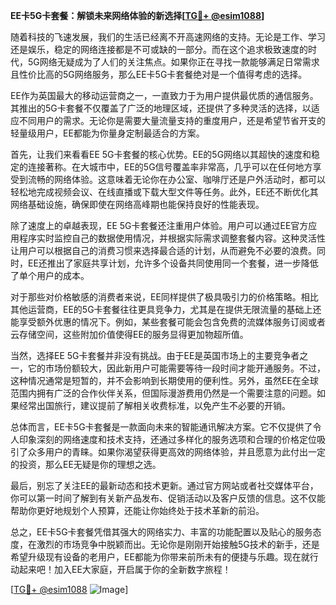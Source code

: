**EE卡5G卡套餐：解锁未来网络体验的新选择[[TG💪+ @esim1088](https://t.me/s/esim1088)]**

随着科技的飞速发展，我们的生活已经离不开高速网络的支持。无论是工作、学习还是娱乐，稳定的网络连接都是不可或缺的一部分。而在这个追求极致速度的时代，5G网络无疑成为了人们的关注焦点。如果你正在寻找一款能够满足日常需求且性价比高的5G网络服务，那么EE卡5G卡套餐绝对是一个值得考虑的选择。

EE作为英国最大的移动运营商之一，一直致力于为用户提供最优质的通信服务。其推出的5G卡套餐不仅覆盖了广泛的地理区域，还提供了多种灵活的选择，以适应不同用户的需求。无论你是需要大量流量支持的重度用户，还是希望节省开支的轻量级用户，EE都能为你量身定制最适合的方案。

首先，让我们来看看EE 5G卡套餐的核心优势。EE的5G网络以其超快的速度和稳定的连接著称。在大城市中，EE的5G信号覆盖率非常高，几乎可以在任何地方享受到流畅的网络体验。这意味着无论你在办公室、咖啡厅还是户外活动时，都可以轻松地完成视频会议、在线直播或下载大型文件等任务。此外，EE还不断优化其网络基础设施，确保即使在网络高峰期也能保持良好的性能表现。

除了速度上的卓越表现，EE 5G卡套餐还注重用户体验。用户可以通过EE官方应用程序实时监控自己的数据使用情况，并根据实际需求调整套餐内容。这种灵活性让用户可以根据自己的消费习惯来选择最合适的计划，从而避免不必要的浪费。同时，EE还推出了家庭共享计划，允许多个设备共同使用同一个套餐，进一步降低了单个用户的成本。

对于那些对价格敏感的消费者来说，EE同样提供了极具吸引力的价格策略。相比其他运营商，EE的5G卡套餐往往更具竞争力，尤其是在提供无限流量的基础上还能享受额外优惠的情况下。例如，某些套餐可能会包含免费的流媒体服务订阅或者云存储空间，这些附加价值使得EE的服务显得更加物超所值。

当然，选择EE 5G卡套餐并非没有挑战。由于EE是英国市场上的主要竞争者之一，它的市场份额较大，因此新用户可能需要等待一段时间才能开通服务。不过，这种情况通常是短暂的，并不会影响到长期使用的便利性。另外，虽然EE在全球范围内拥有广泛的合作伙伴关系，但国际漫游费用仍然是一个需要注意的问题。如果经常出国旅行，建议提前了解相关收费标准，以免产生不必要的开销。

总体而言，EE卡5G卡套餐是一款面向未来的智能通讯解决方案。它不仅提供了令人印象深刻的网络速度和技术支持，还通过多样化的服务选项和合理的价格定位吸引了众多用户的青睐。如果你渴望获得更高效的网络体验，并且愿意为此付出一定的投资，那么EE无疑是你的理想之选。

最后，别忘了关注EE的最新动态和技术更新。通过官方网站或者社交媒体平台，你可以第一时间了解到有关新产品发布、促销活动以及客户反馈的信息。这不仅能帮助你更好地规划个人预算，还能让你始终处于技术革新的前沿。

总之，EE卡5G卡套餐凭借其强大的网络实力、丰富的功能配置以及贴心的服务态度，在激烈的市场竞争中脱颖而出。无论你是刚刚开始接触5G技术的新手，还是希望升级现有设备的老用户，EE都能为你带来前所未有的便捷与乐趣。现在就行动起来吧！加入EE大家庭，开启属于你的全新数字旅程！

[[TG💪+ @esim1088](https://t.me/s/esim1088) ![Image](https://i.postimg.cc/4NQfJmqS/Snipaste-2025-05-13-00-14-12.png)]